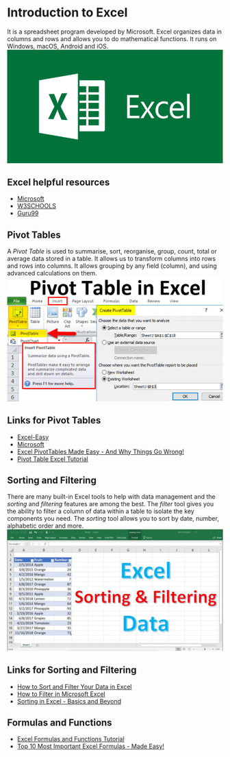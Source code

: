 # Introduction to Excel
It is a spreadsheet program developed by Microsoft. Excel organizes data in columns and rows and allows you to do mathematical functions. It runs on Windows, macOS, Android and iOS.
![foo](https://github.com/gkwoode/DigicapGH/blob/main/2-Excel/msexcel.png)


## Excel helpful resources
* [Microsoft](https://support.microsoft.com/en-us/office/introduction-to-excel-starter-601794a9-b73d-4d04-b2d4-eed4c40f98be)
* [W3SCHOOLS](https://www.w3schools.com/excel/index.php)
* [Guru99](https://www.guru99.com/introduction-to-microsoft-excel.html)


## Pivot Tables
A *Pivot Table* is used to summarise, sort, reorganise, group, count, total or average data stored in a table. It allows us to transform columns into rows and rows into columns. It allows grouping by any field (column), and using advanced calculations on them.
![foo](https://github.com/gkwoode/DigicapGH/blob/main/2-Excel/Pivot-Table-in-Excel.png)

## Links for Pivot Tables
* [Excel-Easy](https://www.excel-easy.com/data-analysis/pivot-tables.html)
* [Microsoft](https://support.microsoft.com/en-us/office/create-a-pivottable-to-analyze-worksheet-data-a9a84538-bfe9-40a9-a8e9-f99134456576)
* [Excel PivotTables Made Easy - And Why Things Go Wrong!](https://www.youtube.com/watch?v=vQlFiLUaw4k&t=46s)
* [Pivot Table Excel Tutorial](https://www.youtube.com/watch?v=m0wI61ahfLc&t=396s)


## Sorting and Filtering
There are many built-in Excel tools to help with data management and the *sorting* and *filtering* features are among the best. The *filter* tool gives you the ability to filter a column of data within a table to isolate the key components you need. The *sorting* tool allows you to sort by date, number, alphabetic order and more.
![foo](https://github.com/gkwoode/DigicapGH/blob/main/2-Excel/sort-and-filter.jpg)

## Links for Sorting and Filtering
* [How to Sort and Filter Your Data in Excel](https://www.youtube.com/watch?v=Trpx8b5m-vM)
* [How to Filter in Microsoft Excel](https://www.youtube.com/watch?v=BtiVbY7lhqw)
* [Sorting in Excel - Basics and Beyond](https://www.youtube.com/watch?v=Bm_uWOUiUFI)


## Formulas and Functions
* [Excel Formulas and Functions Tutorial](https://www.youtube.com/watch?v=Jl0Qk63z2ZY)
* [Top 10 Most Important Excel Formulas - Made Easy!](https://www.youtube.com/watch?v=ShBTJrdioLo)
